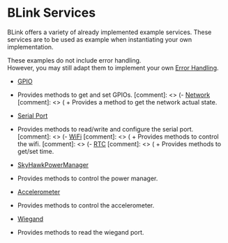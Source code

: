 BLink Services
==============

BLink offers a variety of already implemented example services.
These services are to be used as example when instantiating your own implementation.

These examples do not include error handling. <br>
However, you may still adapt them to implement your own [Error Handling](errorHandling.md).<br>


- [GPIO](gPIOService.md)
 + Provides methods to get and set GPIOs.
[comment]: <> (- [Network](networkService.md)
[comment]: <> ( + Provides a method to get the network actual state.
- [Serial Port](serialPortService.md)
 + Provides methods to read/write and configure the serial port.
[comment]: <> (- [WiFi](wiFiService.md)
[comment]: <> ( + Provides methods to control the wifi.
[comment]: <> (- [RTC](rTCService.md)
[comment]: <> ( + Provides methods to get/set time.
- [SkyHawkPowerManager](skyHawkPmgrService.md)
 + Provides methods to control the power manager.
- [Accelerometer](accelerometerService.md)
 + Provides methods to control the accelerometer.
- [Wiegand](wiegandService.md)
 + Provides methods to read the wiegand port.
